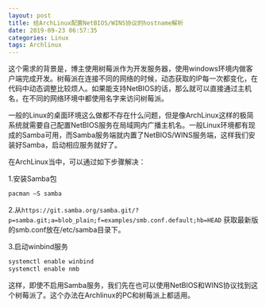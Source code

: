```yaml
---
layout: post
title: 给ArchLinux配置NetBIOS/WINS协议的hostname解析
date: 2019-09-23 06:57:35
categories: Linux
tags: Archlinux
---
```


这个需求的背景是，博主使用树莓派作为开发服务器，使用windows环境内做客户端完成开发。树莓派在连接不同的网络的时候，动态获取的IP每一次都变化，在代码中动态调整比较烦人。如果能支持NetBIOS的话，那么就可以直接通过主机名，在不同的网络环境中都使用名字来访问树莓派。

一般的Linux的桌面环境这么做都不存在什么问题，但是像ArchLinux这样的极简系统就需要自己配置NetBIOS服务在局域网内广播主机名。一般Linux环境都有现成的Samba可用，而Samba服务端就内置了NetBIOS/WINS服务端，这样我们安装好Samba，启动相应服务就好了。

在ArchLinux当中，可以通过如下步骤解决：

1.安装Samba包

```bash
pacman –S samba
```

2.从`https://git.samba.org/samba.git/?p=samba.git;a=blob_plain;f=examples/smb.conf.default;hb=HEAD` 获取最新版的smb.conf放在/etc/samba目录下。

3.启动winbind服务

```bash
systemctl enable winbind
systemctl enable nmb
```

这样，即使不启用Samba服务，我们先在也可以使用NetBIOS和WINS协议找到这个树莓派了。这个办法在Archlinux的PC和树莓派上都适用。
